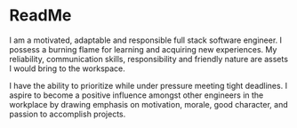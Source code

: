 # ReadMe


I am a motivated, adaptable and responsible full stack software engineer. I possess a burning flame for learning and acquiring new experiences. My reliability, communication skills, responsibility and friendly nature are assets I would bring to the workspace. 

I have the ability to prioritize while under pressure meeting tight deadlines. I aspire to become a positive influence amongst other engineers in the workplace by drawing emphasis on motivation, morale, good character, and passion to accomplish projects.
